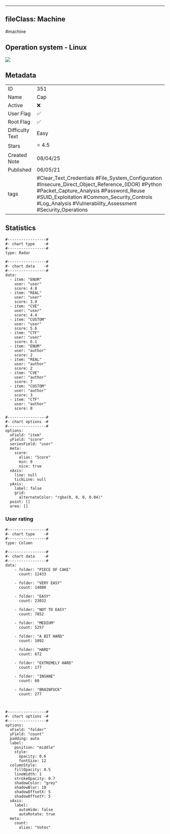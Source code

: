 
---
fileClass: Machine
---

#machine

## Operation system - Linux
<img style = "max-width:70px" src = "/img/Linux.png">

## Metadata

|                       |   |
| ----------------      | - |
| ID                    |351 |
| Name                  |Cap |
| Active                |❌  |
| User Flag             |✅ |
| Root Flag             |✅|
| Difficulty Text       |Easy  |
| Stars                 |⭐️ 4.5 |
| Created Note          |08/04/25 |
| Published             |06/05/21 |
| tags                  |#Clear_Text_Credentials #File_System_Configuration #Insecure_Direct_Object_Reference_(IDOR) #Python #Packet_Capture_Analysis #Password_Reuse #SUID_Exploitation #Common_Security_Controls #Log_Analysis #Vulnerability_Assessment #Security_Operations  |

<p style = "display:none">
id:: 351
active:: False
name:: Cap
os::Linux
user_flag:: True
root_flag:: True
difficulty_text:: Easy
stars:: 4.5
created:: 08/04/2025
published:: 06/05/21
avatar:: /avatars/70ea3357a2d090af11a0953ec8717e90.png
tags:: #Clear_Text_Credentials #File_System_Configuration #Insecure_Direct_Object_Reference_(IDOR) #Python #Packet_Capture_Analysis #Password_Reuse #SUID_Exploitation #Common_Security_Controls #Log_Analysis #Vulnerability_Assessment #Security_Operations 
</p>

## Statistics


```chartsview
#-----------------#
#- chart type    -#
#-----------------#
type: Radar

#-----------------#
#- chart data    -#
#-----------------#
data:
  - item: "ENUM"
    user: "user"
    score: 4.8
  - item: "REAL"
    user: "user"
    score: 3.9
  - item: "CVE"
    user: "user"
    score: 4.4
  - item: "CUSTOM"
    user: "user"
    score: 5.6
  - item: "CTF"
    user: "user"
    score: 6.1
  - item: "ENUM"
    user: "author"
    score: 2
  - item: "REAL"
    user: "author"
    score: 2
  - item: "CVE"
    user: "author"
    score: 7
  - item: "CUSTOM"
    user: "author"
    score: 3
  - item: "CTF"
    user: "author"
    score: 8

#-----------------#
#- chart options -#
#-----------------#
options:
  xField: "item"
  yField: "score"
  seriesField: "user"
  meta:
    score:
      alias: "Score"
      min: 0
      nice: true
  xAxis:
    line: null
    tickLine: null
  yAxis:
    label: false
    grid:
      alternateColor: "rgba(0, 0, 0, 0.04)"
  point: []
  area: []
```



### User rating


```chartsview
#-----------------#
#- chart type    -#
#-----------------#
type: Column

#-----------------#
#- chart data    -#
#-----------------#
data:
    - folder: "PIECE OF CAKE"
      count: 12433
     
    - folder: "VERY EASY"
      count: 14080

    - folder: "EASY"
      count: 23032
      
    - folder: "NOT TO EASY"
      count: 7852
      
    - folder: "MEDIUM"
      count: 5257
     
    - folder: "A BIT HARD"
      count: 1092
      
    - folder: "HARD"
      count: 672
      
    - folder: "EXTREMELY HARD"
      count: 177
      
    - folder: "INSANE"
      count: 60
      
    - folder: "BRAINFUCK"
      count: 277

    

#-----------------#
#- chart options -#
#-----------------#
options:
  xField: "folder"
  yField: "count"
  padding: auto
  label:
    position: "middle"
    style:
      opacity: 0.6
      fontSize: 12
  columnStyle:
    fillOpacity: 0.5
    lineWidth: 1
    strokeOpacity: 0.7
    shadowColor: "grey"
    shadowBlur: 10
    shadowOffsetX: 5
    shadowOffsetY: 5
  xAxis:
    label:
      autoHide: false
      autoRotate: true
  meta:
    count:
      alias: "Votes"
```
